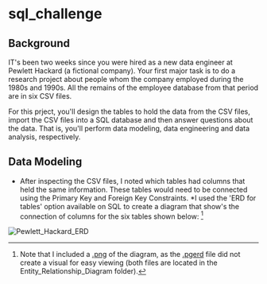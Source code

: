 # sql_challenge

## Background

IT's been two weeks since you were hired as a new data engineer at Pewlett Hackard (a fictional company). Your first major task is to do a research project about 
people whom the company employed during the 1980s and 1990s. All the remains of the employee database from that period are in six CSV files. 

For this prject, you'll design the tables to hold the data from the CSV files, import the CSV files into a SQL database and then answer questions about the data. That is, 
you'll perform data modeling, data engineering and data analysis, respectively. 

## Data Modeling
* After inspecting the CSV files, I noted which tables had columns that held the same information. These tables would need to be connected using the Primary Key and Foreign Key
Constraints. 
*I used the 'ERD for tables' option available on SQL to create a diagram that show's the connection of columns for the six tables shown below: [^1]

![Pewlett_Hackard_ERD](https://user-images.githubusercontent.com/115905663/221370266-cdb4dade-b02a-4d4e-a9a0-a2de0258eb47.png)

[^1]: Note that I included a [.png](Entity_Relationship_Diagram/Pewlett_Hackard.png) of the diagram, as the [.pgerd](Entity_Relationship_Diagram/Pewlett_Hackard.pgerd) file did not create a visual for easy viewing (both files are located in the Entity_Relationship_Diagram folder).
